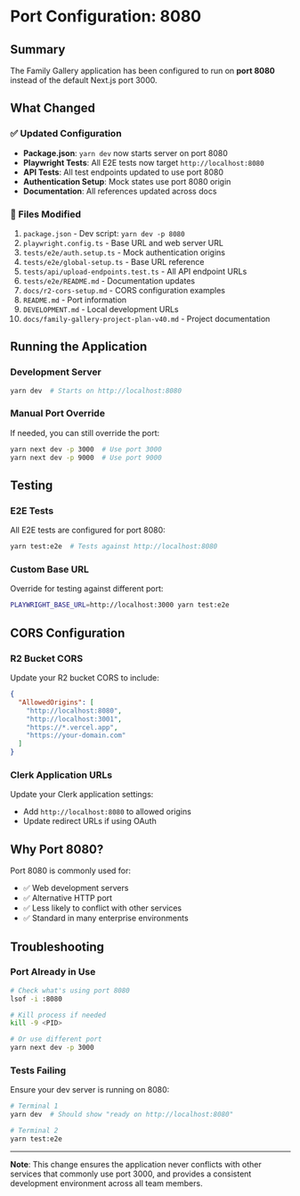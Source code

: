 # Port Configuration: 8080

## Summary
The Family Gallery application has been configured to run on **port 8080** instead of the default Next.js port 3000.

## What Changed

### ✅ Updated Configuration
- **Package.json**: `yarn dev` now starts server on port 8080
- **Playwright Tests**: All E2E tests now target `http://localhost:8080`
- **API Tests**: All test endpoints updated to use port 8080
- **Authentication Setup**: Mock states use port 8080 origin
- **Documentation**: All references updated across docs

### 📁 Files Modified
1. `package.json` - Dev script: `yarn dev -p 8080`
2. `playwright.config.ts` - Base URL and web server URL
3. `tests/e2e/auth.setup.ts` - Mock authentication origins
4. `tests/e2e/global-setup.ts` - Base URL reference
5. `tests/api/upload-endpoints.test.ts` - All API endpoint URLs
6. `tests/e2e/README.md` - Documentation updates
7. `docs/r2-cors-setup.md` - CORS configuration examples
8. `README.md` - Port information
9. `DEVELOPMENT.md` - Local development URLs
10. `docs/family-gallery-project-plan-v40.md` - Project documentation

## Running the Application

### Development Server
```bash
yarn dev  # Starts on http://localhost:8080
```

### Manual Port Override
If needed, you can still override the port:
```bash
yarn next dev -p 3000  # Use port 3000
yarn next dev -p 9000  # Use port 9000
```

## Testing

### E2E Tests
All E2E tests are configured for port 8080:
```bash
yarn test:e2e  # Tests against http://localhost:8080
```

### Custom Base URL
Override for testing against different port:
```bash
PLAYWRIGHT_BASE_URL=http://localhost:3000 yarn test:e2e
```

## CORS Configuration

### R2 Bucket CORS
Update your R2 bucket CORS to include:
```json
{
  "AllowedOrigins": [
    "http://localhost:8080",
    "http://localhost:3001",
    "https://*.vercel.app",
    "https://your-domain.com"
  ]
}
```

### Clerk Application URLs
Update your Clerk application settings:
- Add `http://localhost:8080` to allowed origins
- Update redirect URLs if using OAuth

## Why Port 8080?

Port 8080 is commonly used for:
- ✅ Web development servers
- ✅ Alternative HTTP port
- ✅ Less likely to conflict with other services
- ✅ Standard in many enterprise environments

## Troubleshooting

### Port Already in Use
```bash
# Check what's using port 8080
lsof -i :8080

# Kill process if needed
kill -9 <PID>

# Or use different port
yarn next dev -p 3000
```

### Tests Failing
Ensure your dev server is running on 8080:
```bash
# Terminal 1
yarn dev  # Should show "ready on http://localhost:8080"

# Terminal 2  
yarn test:e2e
```

---

**Note**: This change ensures the application never conflicts with other services that commonly use port 3000, and provides a consistent development environment across all team members. 
